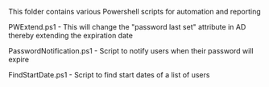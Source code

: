This folder contains various Powershell scripts for automation and reporting

PWExtend.ps1 - This will change the "password last set" attribute in AD thereby extending the expiration date

PasswordNotification.ps1 - Script to notify users when their password will expire

FindStartDate.ps1 - Script to find start dates of a list of users

